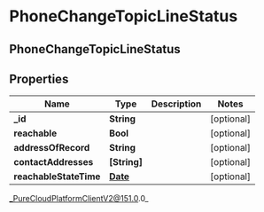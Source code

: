 # PhoneChangeTopicLineStatus

## PhoneChangeTopicLineStatus

## Properties

|Name | Type | Description | Notes|
|------------ | ------------- | ------------- | -------------|
| **_id** | **String** |  | [optional] |
| **reachable** | **Bool** |  | [optional] |
| **addressOfRecord** | **String** |  | [optional] |
| **contactAddresses** | **[String]** |  | [optional] |
| **reachableStateTime** | [**Date**](Date) |  | [optional] |



_PureCloudPlatformClientV2@151.0.0_
